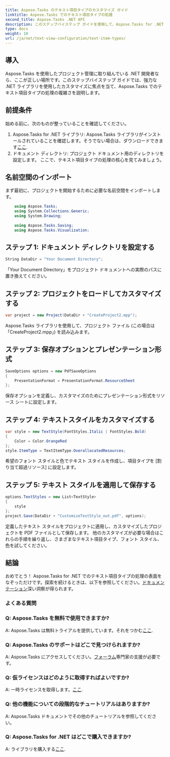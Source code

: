 ```yaml
---
title: Aspose.Tasks のテキスト項目タイプのカスタマイズ ガイド
linktitle: Aspose.Tasks でのテキスト項目タイプの処理
second_title: Aspose.Tasks .NET API
description: このステップバイステップ ガイドを使用して、Aspose.Tasks for .NET でのテキスト項目タイプのカスタマイズをマスターしてください。プロジェクト管理ゲームを簡単に向上させます。
type: docs
weight: 10
url: /ja/net/text-view-configuration/text-item-types/
---
```

## 導入
Aspose.Tasks を使用したプロジェクト管理に取り組んでいる .NET 開発者なら、ここが正しい場所です。このステップバイステップ ガイドでは、強力な .NET ライブラリを使用したカスタマイズに焦点を当て、Aspose.Tasks でのテキスト項目タイプの処理の複雑さを説明します。
## 前提条件
始める前に、次のものが整っていることを確認してください。
1.  Aspose.Tasks for .NET ライブラリ: Aspose.Tasks ライブラリがインストールされていることを確認します。そうでない場合は、ダウンロードできます[ここ](https://releases.aspose.com/tasks/net/).
2. ドキュメント ディレクトリ: プロジェクト ドキュメント用のディレクトリを設定します。
ここで、テキスト項目タイプの処理の核心を見てみましょう。
## 名前空間のインポート
まず最初に、プロジェクトを開始するために必要な名前空間をインポートします。
```csharp
    using Aspose.Tasks;
    using System.Collections.Generic;
    using System.Drawing;
    
    using Aspose.Tasks.Saving;
    using Aspose.Tasks.Visualization;
```
## ステップ 1: ドキュメント ディレクトリを設定する
```csharp
String DataDir = "Your Document Directory";
```
「Your Document Directory」をプロジェクト ドキュメントへの実際のパスに置き換えてください。
## ステップ 2: プロジェクトをロードしてカスタマイズする
```csharp
var project = new Project(DataDir + "CreateProject2.mpp");
```
Aspose.Tasks ライブラリを使用して、プロジェクト ファイル (この場合は「CreateProject2.mpp」) を読み込みます。
## ステップ 3: 保存オプションとプレゼンテーション形式
```csharp
SaveOptions options = new PdfSaveOptions
{
    PresentationFormat = PresentationFormat.ResourceSheet
};
```
保存オプションを定義し、カスタマイズのためにプレゼンテーション形式をリソース シートに設定します。
## ステップ 4: テキストスタイルをカスタマイズする
```csharp
var style = new TextStyle(FontStyles.Italic | FontStyles.Bold)
{
    Color = Color.OrangeRed
};
style.ItemType = TextItemType.OverallocatedResources;
```
希望のフォント スタイルと色でテキスト スタイルを作成し、項目タイプを [割り当て超過リソース] に設定します。
## ステップ 5: テキスト スタイルを適用して保存する
```csharp
options.TextStyles = new List<TextStyle>
{
    style
};
project.Save(DataDir + "CustomizeTextStyle_out.pdf", options);
```
定義したテキスト スタイルをプロジェクトに適用し、カスタマイズしたプロジェクトを PDF ファイルとして保存します。
他のカスタマイズが必要な場合はこれらの手順を繰り返し、さまざまなテキスト項目タイプ、フォント スタイル、色を試してください。
## 結論
おめでとう！ Aspose.Tasks for .NET でのテキスト項目タイプの処理の表面をなぞっただけです。探索を続けるときは、以下を参照してください。[ドキュメンテーション](https://reference.aspose.com/tasks/net/)深い洞察が得られます。
### よくある質問
### Q: Aspose.Tasks を無料で使用できますか?
 A: Aspose.Tasks は無料トライアルを提供しています。それをつかむ[ここ](https://releases.aspose.com/).
### Q: Aspose.Tasks のサポートはどこで見つけられますか?
A: Aspose.Tasks にアクセスしてください。[フォーラム](https://forum.aspose.com/c/tasks/15)専門家の支援が必要です。
### Q: 仮ライセンスはどのように取得すればよいですか?
 A: 一時ライセンスを取得します。[ここ](https://purchase.aspose.com/temporary-license/).
### Q: 他の機能についての段階的なチュートリアルはありますか?
A: Aspose.Tasks ドキュメントでその他のチュートリアルを参照してください。
### Q: Aspose.Tasks for .NET はどこで購入できますか?
 A: ライブラリを購入する[ここ](https://purchase.aspose.com/buy).